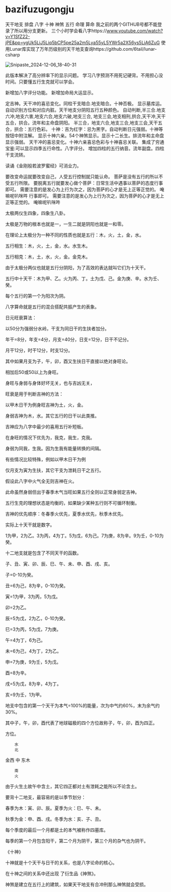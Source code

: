 # bazifuzugongju
天干地支 排盘 八字 十神 神煞 五行 命理 算命
我之前的两个GITHUB号都不能登录了所以用分支更新。
三个小时学会看八字https://www.youtube.com/watch?v=Y1SfZ22-jPE&pp=ygUk5LiJ5Liq5bCP5pe25a2m5Lya55yL5YWr5a2X56ys5LiA6ZuG
使用Lunar库实现了万年历级别的天干地支查询https://github.com/6tail/lunar-csharp


![Snipaste_2024-12-06_18-40-31](https://github.com/user-attachments/assets/b56ce07b-0a18-465e-bd5d-4e53f76b1ec2)




此版本解决了高分辨率下的显示问题。
学习八字预测不用死记硬背。不用担心没时间。只要懂五行生克就可以学会。

新增加八字评分功能。
新增加命局大运显示。

定吉神。天干冲的喜忌变化。同柱干支暗合.地支暗合。十神否极。
显示墓库运。自动识别方位和对应内脏。天干地支分阴阳五行五种颜色。
自动判断,半三合.地支六冲,地支六害,地支六合,地支六破,地支三合,
地支三会,地支相刑,拱合,天干冲,天干五合，拱合。流年和主命盘阴阳。
半三合，地支六合,地支三合,地支三会,天干五合，拱合：五行色彩。
十神：吉为红字：忌为黑字。自动判断日元强弱。十神等按钮中附注解。
显示十神六亲。54个神煞显示。显示十二长生。排流年和主命盘显示强弱。
天干冲的喜忌变化。十神六亲喜忌色彩与十神喜忌关联。
集成了穷通宝鉴:可以显示四季五行命性。八字评分。
增加四柱的五行纳音。流年副盘。四柱干支流转。 



 读诵《金刚般若波罗蜜经》可消业力。

要改变命运就要改变自己，人受五行控制就只能认命。
菩萨是没有五行的所以不受五行所限。
要脱离五行就要发心做个菩萨：日常生活中遇事以菩萨的态度行事即可。
需要注意的是发心为上行为次之，因为菩萨的心才是无上正等正觉的。
唵嘛呢叭咪吽
行事即可。
需要注意的是发心为上行为次之，因为菩萨的心才是无上正等正觉的。
唵嘛呢叭咪吽







太极两仪生四象，四象生八卦。

太极是万物的根本也就是一，一生二就是阴阳也就是一和零。

在理论上太极分为一种不同的性质也就是五行：木，火，土，金，水。

五行相生：木，火，土，金，水。水生木。

五行相克：木，土，水，火，金。金克木。

由于太极分两仪也就是五行分阴阳，为了高效的表达就叫它们为十天干。

五行中十天干：木为甲、乙。火为丙、丁。土为戊、己。金为庚、辛。水为壬、癸。

每个五行的第一个为阳次为阴。

八字算命就是五行的混合搭配共振产生的表象。


日元旺衰算法：

以50分为强弱分水岭，干支为同日干的生扶者加分。

年干=8分，年支=4分，月支=40分，日支=12分，日干不记分。

月干12分，时干12分，时支12分。

其中如果月支为子，午，卯，酉又生扶日干直接以绝对身旺论。

相加后50或50以上为身旺。

身旺与身弱与身体好坏无关，也与吉凶无关，

旺衰是用于判断吉神的方法：

以甲木日干为例身旺吉神为土，火，金。

身弱吉神为木，水。其它五行的日干以此类推。

吉神应为八字中最少的喜用五行补短板。

在身旺的情况下优先为，我克，我生，克我。

身弱为同我，生我。因为生我有能量转换的间隔。

有些情况比较特殊，例如以甲木日干为例

仅月支为寅为生扶，其它干支为泄耗日干之五行。

假设此八字中火气全无则吉神在火。

此命虽然身弱但出于春季木气当旺如果五行全则以正常身弱定吉神。

五行生克的理想状态是均衡的，如果缺少某种五行则不可循环制衡。

吉神的优先顺序：冬春季火优先，夏季水优先，秋季木优先。



实际上十天干就是数字。

1为甲，2为乙。3为丙，4为丁。5为戊，6为己。7为庚，8为辛。9为壬，0-10为癸。


十二地支就是包含了不同天干的函数。

子、丑、寅、卯、辰、巳、午、未、申、酉、戌、亥。

子=0-10为癸。

丑=6为己，8为辛，0-10为癸。

寅=1为甲，3为丙，5为戊。

卯=2为乙。

辰=5为戊，2为乙，0-10为癸。

巳=3为丙，5为戊，7为庚。

午=4为丁，6为己。

未=6为己，4为丁，2为乙。

申=7为庚，9为壬，5为戊。

酉=8为辛。

戌=5为戊，8为辛，4为丁。

亥=9为壬，1为甲。

地支中包含的第一个天干为本气=100%的能量，次为中气约60%，末为余气约30%。

其中子，午，卯，酉代表了地球磁极的四个方位故称子，午，卯，酉为四正。


方位。

		水
		北

金西 		中		东木

		南
		火

由于火生土故午中含土，其它四正都对土有泄耗之能所以不论含土。

要背十二地支，最容易的是以季节划分：

春季为木：寅、卯、辰。夏季为火：巳、午、未。

秋季为金：申、酉、戌。冬季为水：亥、子、丑。

每个季度的最后一个月都是土的本气被称作四墓库。

每季的第一个月包含阳干，第二个月为阴干，第三个月的杂气也为阴干。


《十神》

十神就是十个天干与日干的关系，也是八字论命的核心。

在十神之间的关系中还出现 了衍生品《神煞》。

神煞是建立在五行上的建筑，如果天干地支有合冲刑那么神煞就会受损。

